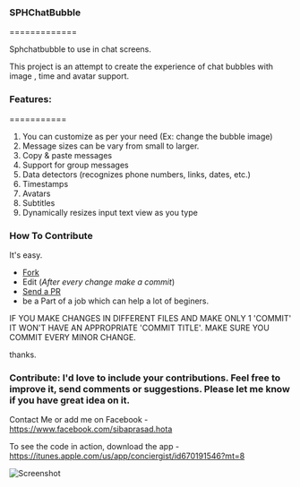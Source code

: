 ### SPHChatBubble
=============

Sphchatbubble to use in chat screens.


This project is an attempt to create the experience of chat bubbles with image , time and avatar support.

### Features:
===========
1. You can customize as per your need (Ex: change the bubble image)
2. Message sizes can be vary from small to larger.
3. Copy & paste messages
4. Support for group messages
5. Data detectors (recognizes phone numbers, links, dates, etc.)
6. Timestamps
7. Avatars
8. Subtitles
9. Dynamically resizes input text view as you type

### How To Contribute
It's easy.
- [Fork](https://help.github.com/articles/fork-a-repo)
- Edit (*After every change make a commit*)
- [Send a PR](https://help.github.com/articles/using-pull-requests  )
- be a Part of a job which can help a lot of beginers.

IF YOU MAKE CHANGES IN DIFFERENT FILES AND MAKE ONLY 1 'COMMIT' IT WON'T HAVE AN APPROPRIATE 'COMMIT TITLE'. MAKE SURE YOU COMMIT EVERY MINOR CHANGE.

thanks.

### Contribute: I'd love to include your contributions. Feel free to improve it, send comments or suggestions. Please let me know if you have great idea on it.
Contact Me or add me on Facebook - https://www.facebook.com/sibaprasad.hota

To see the code in action, download the app -https://itunes.apple.com/us/app/conciergist/id670191546?mt=8


![Screenshot](/SampleScreen.PNG)
